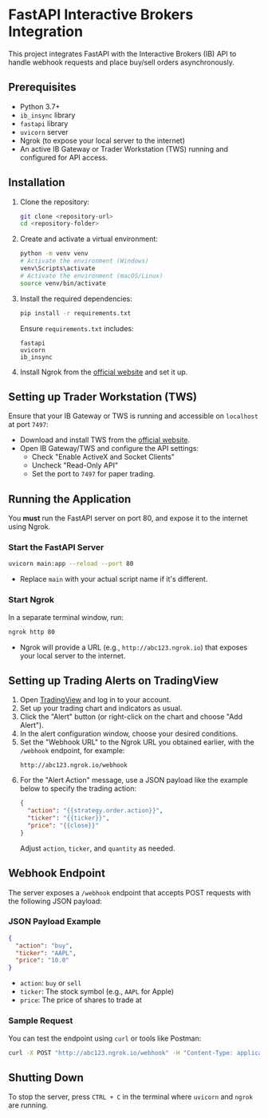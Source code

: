 # FastAPI Interactive Brokers Integration

This project integrates FastAPI with the Interactive Brokers (IB) API to handle webhook requests and place buy/sell orders asynchronously.

## Prerequisites

- Python 3.7+
- `ib_insync` library
- `fastapi` library
- `uvicorn` server
- Ngrok (to expose your local server to the internet)
- An active IB Gateway or Trader Workstation (TWS) running and configured for API access.

## Installation

1. Clone the repository:

   ```bash
   git clone <repository-url>
   cd <repository-folder>
   ```

2. Create and activate a virtual environment:

   ```bash
   python -m venv venv
   # Activate the environment (Windows)
   venv\Scripts\activate
   # Activate the environment (macOS/Linux)
   source venv/bin/activate
   ```

3. Install the required dependencies:

   ```bash
   pip install -r requirements.txt
   ```

   Ensure `requirements.txt` includes:

   ```
   fastapi
   uvicorn
   ib_insync
   ```

4. Install Ngrok from the [official website](https://ngrok.com/download) and set it up.

## Setting up Trader Workstation (TWS)

Ensure that your IB Gateway or TWS is running and accessible on `localhost` at port `7497`:

- Download and install TWS from the [official website](https://www.interactivebrokers.com/en/index.php?f=16040).
- Open IB Gateway/TWS and configure the API settings:
  - Check "Enable ActiveX and Socket Clients"
  - Uncheck "Read-Only API"
  - Set the port to `7497` for paper trading.

## Running the Application

You **must** run the FastAPI server on port 80, and expose it to the internet using Ngrok.

### Start the FastAPI Server

```bash
uvicorn main:app --reload --port 80
```

- Replace `main` with your actual script name if it's different.

### Start Ngrok

In a separate terminal window, run:

```bash
ngrok http 80
```

- Ngrok will provide a URL (e.g., `http://abc123.ngrok.io`) that exposes your local server to the internet.

## Setting up Trading Alerts on TradingView

1. Open [TradingView](https://www.tradingview.com/) and log in to your account.
2. Set up your trading chart and indicators as usual.
3. Click the "Alert" button (or right-click on the chart and choose "Add Alert").
4. In the alert configuration window, choose your desired conditions.
5. Set the "Webhook URL" to the Ngrok URL you obtained earlier, with the `/webhook` endpoint, for example:
   ```
   http://abc123.ngrok.io/webhook
   ```
6. For the "Alert Action" message, use a JSON payload like the example below to specify the trading action:
   ```json
   {
     "action": "{{strategy.order.action}}",
     "ticker": "{{ticker}}",
     "price": "{{close}}"
   }
   ```
   Adjust `action`, `ticker`, and `quantity` as needed.

## Webhook Endpoint

The server exposes a `/webhook` endpoint that accepts POST requests with the following JSON payload:

### JSON Payload Example

```json
{
  "action": "buy",
  "ticker": "AAPL",
  "price": "10.0"
}
```

- `action`: `buy` or `sell`
- `ticker`: The stock symbol (e.g., `AAPL` for Apple)
- `price`: The price of shares to trade at

### Sample Request

You can test the endpoint using `curl` or tools like Postman:

```bash
curl -X POST "http://abc123.ngrok.io/webhook" -H "Content-Type: application/json" -d '{"action": "buy", "ticker": "AAPL", "quantity": 10}'
```

## Shutting Down

To stop the server, press `CTRL + C` in the terminal where `uvicorn` and `ngrok` are running.
